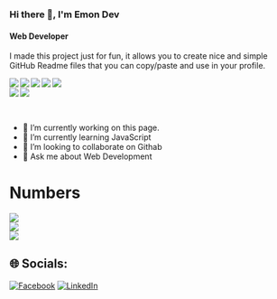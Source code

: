 ### Hi there 👋, I'm Emon Dev
#### Web Developer

I made this project just for fun, it allows you to create nice and simple GitHub Readme files that you can copy/paste and use in your profile.

<img align="left" src="https://img.shields.io/badge/node.js-%2343853D.svg?style=for-the-badge&logo=node-dot-js&logoColor=white"/>
<img align="left" src="https://img.shields.io/badge/javascript-%23323330.svg?style=for-the-badge&logo=javascript&logoColor=%23F7DF1E"/>
<img align="left" src="https://img.shields.io/badge/react-%2320232a.svg?style=for-the-badge&logo=react&logoColor=%2361DAFB"/>
<img align="left" src ="https://img.shields.io/badge/MongoDB-%234ea94b.svg?style=for-the-badge&logo=mongodb&logoColor=white"/>
<img align="left" src="https://img.shields.io/badge/tailwindcss-%2338B2AC.svg?style=for-the-badge&logo=tailwind-css&logoColor=white"/><br>
<img align="left" src="https://img.shields.io/badge/css3-%231572B6.svg?style=for-the-badge&logo=css3&logoColor=white"/>
<img align="left" src="https://img.shields.io/badge/html5-%23E34F26.svg?style=for-the-badge&logo=html5&logoColor=white"/>



<br></br>
- 🔭 I’m currently working on this page. 
- 🌱 I’m currently learning JavaScript 
- 👯 I’m looking to collaborate on Githab 
- 💬 Ask me about Web Development


<h1>Numbers</h1>

  

![](https://github-readme-stats.vercel.app/api?username=EmonDev180&theme=radical&hide_border=true&include_all_commits=false&count_private=true)<br/>
![](https://github-readme-streak-stats.herokuapp.com/?user=EmonDev180&theme=radical&hide_border=true)<br/>
![](https://github-readme-stats.vercel.app/api/top-langs/?username=EmonDev180&theme=radical&hide_border=true&include_all_commits=false&count_private=true&layout=compact)


## 🌐 Socials:
[![Facebook](https://img.shields.io/badge/Facebook-%231877F2.svg?logo=Facebook&logoColor=white)](https://facebook.com/https://www.facebook.com/emon.deb.9638) [![LinkedIn](https://img.shields.io/badge/LinkedIn-%230077B5.svg?logo=linkedin&logoColor=white)](www.linkedin.com/in/emon-dev-8b53412b5)




